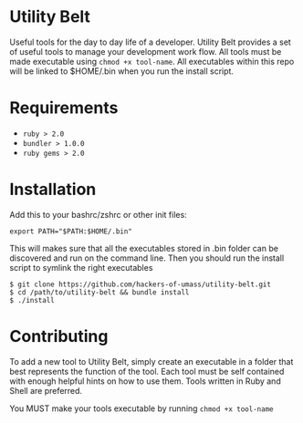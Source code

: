 # Utility Belt
Useful tools for the day to day life of a developer. Utility Belt provides a set
of useful tools to manage your development work flow. All tools must be made
executable using `chmod +x tool-name`. All executables within this repo will be
linked to $HOME/.bin when you run the install script.

# Requirements
- `ruby > 2.0`
- `bundler > 1.0.0`
- `ruby gems > 2.0`

# Installation
Add this to your bashrc/zshrc or other init files:
```
export PATH="$PATH:$HOME/.bin"
```
This will makes sure that all the executables stored in .bin folder can be discovered and run on the command line. Then you should run the install script to symlink the right executables
```
$ git clone https://github.com/hackers-of-umass/utility-belt.git
$ cd /path/to/utility-belt && bundle install
$ ./install
```

# Contributing
To add a new tool to Utility Belt, simply create an executable in a folder that best represents the function of the tool. Each tool must be self contained with enough helpful hints on how to use them. Tools written in Ruby and Shell are preferred.

You MUST make your tools executable by running `chmod +x tool-name`
